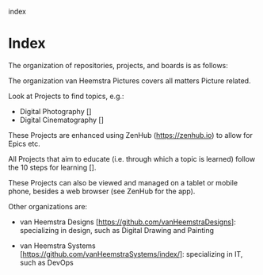 index
# Index

The organization of repositories, projects, and boards is as follows:

The organization van Heemstra Pictures covers all matters Picture related.

Look at Projects to find topics, e.g.:

- Digital Photography []
- Digital Cinematography []

These Projects are enhanced using ZenHub (https://zenhub.io) to allow for Epics etc.

All Projects that aim to educate (i.e. through which a topic is learned) follow the 10 steps for learning [].

These Projects can also be viewed and managed on a tablet or mobile phone, besides a web browser (see ZenHub for the app).

Other organizations are:

- van Heemstra Designs [https://github.com/vanHeemstraDesigns]: specializing in design, such as Digital Drawing and Painting  

- van Heemstra Systems [https://github.com/vanHeemstraSystems/index/]: specializing in IT, such as DevOps 
